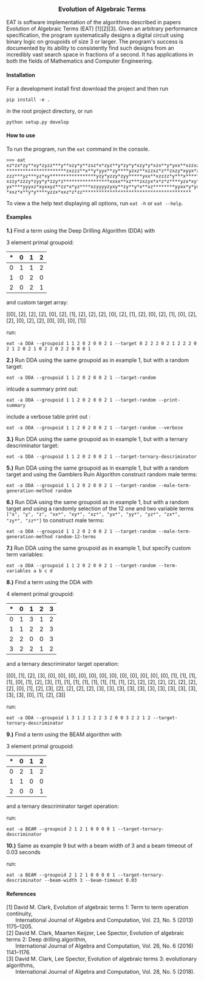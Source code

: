 <h3 align="center">Evolution of Algebraic Terms</h3>

<p>
EAT is software implementation of the algorithms described in papers Evolution of Algebraic Terms (EAT) [1][2][3]. Given an arbitrary performance specification, the program systematically designs a digital circuit using binary logic on groupoids of size 3 or larger. The program's success is documented by its ability to consistently find such designs from an incredibly vast search space in fractions of
a second. It has applications in both the fields of Mathematics and Computer Engineering.
</p>

<h4>Installation</h4>

For a development install first download the project and then run
```
pip install -e .
```
in the root project directory, or run
```
python setup.py develop
```

<h4>How to use</h4>

To run the program, run the `eat` command in the console.

```
>>> eat
xz*zx*zy**xy*zyzz***y**xzy*y**zxz*x*zyz**y*zy*y*xzy*y*xzx**y*yxx**xzzxzx***z***zy*zzy*zx*yyx*yyz*zz
**********************zxzzz**x**y*yyx**zy****yzxz**xzzxz*z**zxzy*xyyx*z*****zxxzyyxxz*zx*z***xz*y*y
zzz***yz***yz*xy*****************yzy*yzzy*zyy*****yxx**xzzzz*y***x******zzy*x*z*x*yy*y**xy*xy*z*zxx
xzzy*zzzy*zyy*y*zzy*z*****************xxxx**xz***zxzyx*x*z*z****yzx*xy*zx**xxxyz*zyz*********yyxzxz
yx****yyyxz*xyxxyz**zz*x*yz****xzyyyyzyxy**zy**y*x**xz********yyxx*y*yxxz*xxxyzy*yxyy*yy***yxyzz*x*
*xxz*x**y*y****yzzx*xxz*z*zz****************************************
```

To view a the help text displaying all options, run `eat -h` or `eat --help`.

<h4>Examples</h4>

<b>1.)</b> Find a term using the Deep Drilling Algorithm (DDA) with

3 element primal groupoid:

| * | 0 | 1 | 2 |
|---|---|---|---|
| 0 | 1 | 1 | 2 |
| 1 | 0 | 2 | 0 |
| 2 | 0 | 2 | 1 |

and custom target array:

[[0], [2], [2], [2], [0], [2], [1], [2], [2], [2], [0], [2], [1], [2], [0], [2], [1], [0], [2], [2], [0], [2], [2], [0], [0], [0], [1]]

run:
```
eat -a DDA --groupoid 1 1 2 0 2 0 0 2 1 --target 0 2 2 2 0 2 1 2 2 2 0 2 1 2 0 2 1 0 2 2 0 2 2 0 0 0 1
```

<b>2.)</b> Run DDA using the same groupoid as in example 1, but with a random target:

```
eat -a DDA --groupoid 1 1 2 0 2 0 0 2 1 --target-random
```

inlcude a summary print out:

```
eat -a DDA --groupoid 1 1 2 0 2 0 0 2 1 --target-random --print-summary
```

include a verbose table print out :

```
eat -a DDA --groupoid 1 1 2 0 2 0 0 2 1 --target-random --verbose
```

<b>3.)</b> Run DDA using the same groupoid as in example 1, but with a ternary descriminator target:

```
eat -a DDA --groupoid 1 1 2 0 2 0 0 2 1 --target-ternary-descriminator
```

<b>5.)</b> Run DDA using the same groupoid as in example 1, but with a random target and
using the Gamblers Ruin Algorithm construct random male terms:

```
eat -a DDA --groupoid 1 1 2 0 2 0 0 2 1 --target-random --male-term-generation-method random
```

<b>6.)</b> Run DDA using the same groupoid as in example 1, but with a random target and
using a randomly selection of the 12 one and two variable terms `["x", "y", "z", "xx*", "xy*",
"xz*", "yx*", "yy*", "yz*", "zx*", "zy*", "zz*"]` to construct male terms:

```
eat -a DDA --groupoid 1 1 2 0 2 0 0 2 1 --target-random --male-term-generation-method random-12-terms
```

<b>7.)</b> Run DDA using the same groupoid as in example 1, but specify custom term variables:

```
eat -a DDA --groupoid 1 1 2 0 2 0 0 2 1 --target-random --term-variables a b c d
```

<b>8.)</b> Find a term using the DDA with

4 element primal groupoid:

| * | 0 | 1 | 2 | 3 |   
|---|---|---|---|---|
| 0 | 1 | 3 | 1 | 2 |
| 1 | 1 | 2 | 2 | 3 |
| 2 | 2 | 0 | 0 | 3 |
| 3 | 2 | 2 | 1 | 2 |

and a ternary descriminator target operation:

[[0], [1], [2], [3], [0], [0], [0], [0], [0], [0], [0], [0], [0], [0], [0], [0], [1], [1], [1], [1], [0], [1], [2], [3], [1], [1], [1],
 [1], [1], [1], [1], [1], [2], [2], [2], [2], [2], [2], [2], [2], [0], [1], [2], [3], [2], [2], [2], [2], [3], [3], [3], [3], [3], [3],
 [3], [3], [3], [3], [3], [3], [0], [1], [2], [3]]

run:
```
eat -a DDA --groupoid 1 3 1 2 1 2 2 3 2 0 0 3 2 2 1 2 --target-ternary-descriminator
```

<b>9.)</b> Find a term using the BEAM algorithm with

3 element primal groupoid:

| * | 0 | 1 | 2 |
|---|---|---|---|
| 0 | 2 | 1 | 2 |
| 1 | 1 | 0 | 0 |
| 2 | 0 | 0 | 1 |

and a ternary descriminator target operation:

run:
```
eat -a BEAM --groupoid 2 1 2 1 0 0 0 0 1 --target-ternary-descriminator
```

<b>10.)</b> Same as example 9 but with a beam width of 3 and a beam timeout of 0.03 seconds

run:
```
eat -a BEAM --groupoid 2 1 2 1 0 0 0 0 1 --target-ternary-descriminator --beam-width 3 --beam-timeout 0.03
```

<h4>References</h4>

[1] David M. Clark, Evolution of algebraic terms 1: Term to term operation continuity,<br/>
&nbsp;&nbsp;&nbsp;&nbsp;&nbsp;&nbsp;International Journal of Algebra and Computation, Vol. 23, No. 5 (2013) 1175–1205.<br/>
[2] David M. Clark, Maarten Keijzer, Lee Spector, Evolution of algebraic terms 2: Deep drilling algorithm,<br/>
&nbsp;&nbsp;&nbsp;&nbsp;&nbsp;&nbsp;International Journal of Algebra and Computation, Vol. 26, No. 6 (2016) 1141–1176.<br/>
[3] David M. Clark, Lee Spector, Evolution of algebraic terms 3: evolutionary algorithms,<br/>
&nbsp;&nbsp;&nbsp;&nbsp;&nbsp;&nbsp;International Journal of Algebra and Computation, Vol. 28, No. 5 (2018).<br/>

